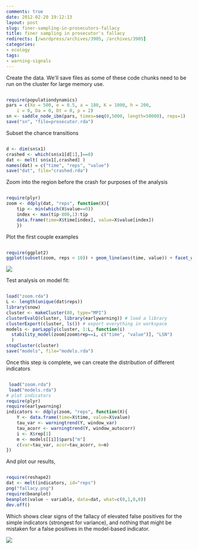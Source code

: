 ```yaml
---
comments: true
date: 2012-02-20 19:12:13
layout: post
slug: finer-sampling-in-prosecutors-fallacy
title: finer sampling in prosecutor's fallacy
redirects: [/wordpress/archives/3905, /archives/3905]
categories:
- ecology
tags:
- warning-signals
---
```


Create the data.  We'll save files as some of these code chunks need to be run on the cluster for large memory use.  

```R

require(populationdynamics)
pars = c(Xo = 500, e = 0.5, a = 180, K = 1000, h = 200,
    i = 0, Da = 0, Dt = 0, p = 2)
sn <- saddle_node_ibm(pars, times=seq(0,5000, length=50000), reps=1)
save("sn", "file=prosecutor.rda")

```


Subset the chance transitions

```R

d <- dim(sn$x1)
crashed <- which(sn$x1[d[1],]==0)
dat <- melt( sn$x1[,crashed] )
names(dat) = c("time", "reps", "value")
save("dat", file="crashed.rda")

```


Zoom into the region before the crash for purposes of the analysis

```R

require(plyr)
zoom <- ddply(dat, "reps", function(X){
    tip <- min(which(X$value==0))
    index <- max(tip-800,1):tip
    data.frame(time=X$time[index], value=X$value[index])
    })

```


Plot the first couple examples

```R

require(ggplot2)
ggplot(subset(zoom, reps < 10)) + geom_line(aes(time, value)) + facet_wrap(~reps, scales="free")

```


![]( http://farm8.staticflickr.com/7038/6911538065_da2e1924e4_o.png )



Test analysis on model fit:

```R

load("zoom.rda")
L <- length(unique(dat$reps))
library(snow)
cluster <- makeCluster(80, type="MPI")
clusterEvalQ(cluster, library(earlywarning)) # load a library
clusterExport(cluster, ls()) # export everything in workspace
models <- parLapply(cluster, 1:L, function(i)
  stability_model(zoom[zoom$rep==i, c("time", "value")], "LSN")
  )
stopCluster(cluster)
save("models", file="models.rda")

```


Once this step is complete, we can create the distribution of different indicators

```R

 load("zoom.rda")
 load("models.rda")
# plot indicators
require(plyr)
require(earlywarning)
indicators <- ddply(zoom, "reps", function(X){
    Y <- data.frame(time=X$time, value=X$value)
    tau_var <- warningtrend(Y, window_var)
    tau_acorr <- warningtrend(Y, window_autocorr)
    i <- X$rep[1]
    m <- models[[i]]$pars["m"]
    c(var=tau_var, acor=tau_acorr, m=m)
})

```


And plot our results,

```r

require(reshape2)
dat <- melt(indicators, id="reps")
png("fallacy.png")
require(beanplot)
beanplot(value ~ variable, data=dat, what=c(0,1,0,0))
dev.off()

```

Which shows clear signs of the fallacy of elevated false positives for the simple indicators (strongest for variance), and nothing that might be mistaken for a false positives in the model-based indicator.  

![]( http://farm8.staticflickr.com/7054/6790266518_942ce1dfce_o.png )

